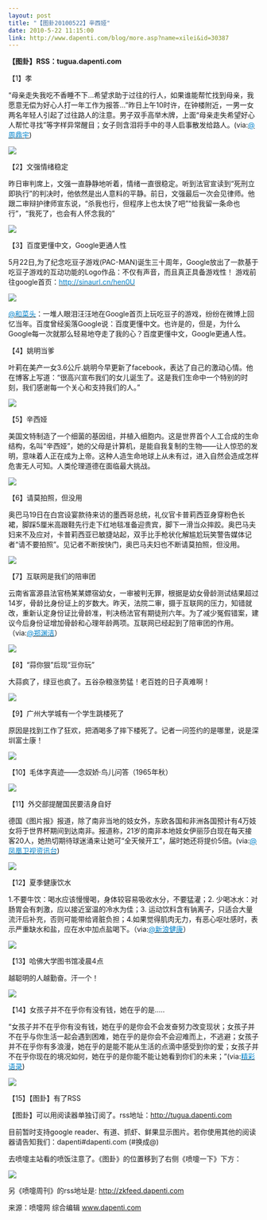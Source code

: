 ```yaml
---
layout: post
title: "【图卦20100522】辛西娅"
date: 2010-5-22 11:15:00
link: http://www.dapenti.com/blog/more.asp?name=xilei&id=30387
---
```


<div class="oblog_text" align="left">
<strong>【图卦】RSS：tugua.dapenti.com</strong><a><strong>　</strong></a> 
<p>【1】孝</p>
<p>“母亲走失我吃不香睡不下…希望求助于过往的行人，如果谁能帮忙找到母亲，我愿意无偿为好心人打一年工作为报答…”昨日上午10时许，在钟楼附近，一男一女两名年轻人引起了过往路人的注意。男子双手高举木牌，上面“母亲走失希望好心人帮忙寻找”等字样异常醒目；女子则含泪将手中的寻人启事散发给路人。(via:<a href="http://t.sina.com.cn/1652335290"><font color="#0082cb">@周鼎宇</font></a>)</p>
<p><img style="BORDER-BOTTOM-COLOR: #000000; BORDER-TOP-COLOR: #000000; BORDER-RIGHT-COLOR: #000000; BORDER-LEFT-COLOR: #000000" border="0" src="http://ptimg.org:88/dapenti/6005695ac2fb/ej2opmxn.jpg"></p>
<p>【2】文强情绪稳定</p>
<p>昨日审判席上，文强一直静静地听着，情绪一直很稳定。听到法官宣读到“死刑立即执行”的判决时，他依然是出人意料的平静。前日，文强最后一次会见律师。他跟二审辩护律师宣东说，“杀我也行，但程序上也太快了吧”“给我留一条命也行”，“我死了，也会有人怀念我的”</p>
<p><img style="BORDER-BOTTOM-COLOR: #000000; BORDER-TOP-COLOR: #000000; BORDER-RIGHT-COLOR: #000000; BORDER-LEFT-COLOR: #000000" border="0" src="http://ptimg.org:88/dapenti/9603095ac3fe/83vcyyuq.jpg"></p>
<p>【3】百度更懂中文，Google更通人性</p>
<p class="sms" mid="20110052210927827" type="1">5月22日,为了纪念吃豆子游戏(PAC-MAN)诞生三十周年，Google放出了一款基于吃豆子游戏的互动功能的Logo作品：不仅有声音，而且真正具备游戏性！ 游戏前往google首页：<a title="http://www.google.com.hk/webhp?sourceid=navclient&amp;hl=zh-CN&amp;ie=UTF-8" href="http://sinaurl.cn/hen0U" target="_blank" mt="url"><font color="#0082cb">http://sinaurl.cn/hen0U</font></a></p>
<p><img style="BORDER-BOTTOM-COLOR: #000000; BORDER-TOP-COLOR: #000000; BORDER-RIGHT-COLOR: #000000; BORDER-LEFT-COLOR: #000000" border="0" src="http://ptimg.org:88/dapenti/3120495aadce/qyg0q3j6.jpg"></p>
<p><a href="http://t.sina.com.cn/1642398891"><font color="#0082cb">@和菜头</font></a>：一堆人眼泪汪汪地在Google首页上玩吃豆子的游戏，纷纷在微博上回忆当年。百度曾经奚落Google说：百度更懂中文。也许是的，但是，为什么Google每一次就那么轻易地夺走了我的心？百度更懂中文，Google更通人性。</p>
<p>【4】姚明当爹</p>
<p>叶莉在美产一女3.6公斤.姚明今早更新了facebook，表达了自己的激动心情。他在博客上写道：“很高兴宣布我们的女儿诞生了。这是我们生命中一个特别的时刻，我们感谢每一个关心和支持我们的人。”</p>
<p><img style="BORDER-BOTTOM-COLOR: #000000; BORDER-TOP-COLOR: #000000; BORDER-RIGHT-COLOR: #000000; BORDER-LEFT-COLOR: #000000" border="0" src="http://ptimg.org:88/dapenti/6888295ac5a9/v9b7ho0y.jpg"></p>
<p>【5】辛西娅</p>
<p>美国文特制造了一个细菌的基因组，并植入细胞内。这是世界首个人工合成的生命结构，名叫“辛西娅”，她的父母是计算机，是能自我复制的生物——让人惊恐的发明，意味着人正在成为上帝。这种人造生命地球上从未有过，进入自然会造成怎样危害无人可知。人类伦理道德在面临最大挑战。</p>
<p><img style="BORDER-BOTTOM-COLOR: #000000; BORDER-TOP-COLOR: #000000; BORDER-RIGHT-COLOR: #000000; BORDER-LEFT-COLOR: #000000" border="0" src="http://ptimg.org:88/dapenti/7835095ac5f7/8bwm4vav.jpg"></p>
<p>【6】请莫拍照，但没用</p>
<p>奥巴马19日在白宫设宴款待来访的墨西哥总统，礼仪官卡普莉西亚身穿粉色长裙，脚踩5厘米高跟鞋先行走下红地毯准备迎贵宾，脚下一滑当众摔跤。奥巴马夫妇来不及应对，卡普莉西亚已敏捷站起，双手比手枪状化解尴尬玩笑警告媒体记者“请不要拍照”。见记者不断按快门，奥巴马夫妇也不断请莫拍照，但没用。</p>
<p><img style="BORDER-BOTTOM-COLOR: #000000; BORDER-TOP-COLOR: #000000; BORDER-RIGHT-COLOR: #000000; BORDER-LEFT-COLOR: #000000" border="0" src="http://ptimg.org:88/dapenti/1877695ac789/bku86ieq.jpg"></p>
<p>【7】互联网是我们的陪审团</p>
<p>云南省富源县法官杨某某嫖宿幼女，一审被判无罪，根据是幼女骨龄测试结果超过14岁，骨龄比身份证上的岁数大。昨天，法院二审，摄于互联网的压力，知错就改，重新认定身份证比骨龄准，判决杨法官有期徒刑六年。为了减少冤假错案，建议今后身份证增加骨龄和心理年龄两项。互联网已经起到了陪审团的作用。（via:<a href="http://t.sina.com.cn/1195031270"><font color="#0082cb">@郑渊洁</font></a>）</p>
<p><img style="BORDER-BOTTOM-COLOR: #000000; BORDER-TOP-COLOR: #000000; BORDER-RIGHT-COLOR: #000000; BORDER-LEFT-COLOR: #000000" border="0" src="http://ptimg.org:88/dapenti/2445095ac8d4/f0y3t6sf.jpg"></p>
<p>【8】“蒜你狠”后现“豆你玩” </p>
<p>大蒜疯了，绿豆也疯了。五谷杂粮涨势猛！老百姓的日子真难啊！ </p>
<p><img style="BORDER-BOTTOM-COLOR: #000000; BORDER-TOP-COLOR: #000000; BORDER-RIGHT-COLOR: #000000; BORDER-LEFT-COLOR: #000000" border="0" src="http://ptimg.org:88/dapenti/3752995ac979/ofjfj8cc.jpg"></p>
<p>【9】广州大学城有一个学生跳楼死了</p>
<p>原因是找到工作了狂欢，把酒喝多了摔下楼死了。记者一问签约的是哪里，说是深圳富士康！</p>
<p><img style="BORDER-BOTTOM-COLOR: #000000; BORDER-TOP-COLOR: #000000; BORDER-RIGHT-COLOR: #000000; BORDER-LEFT-COLOR: #000000" border="0" src="http://ptimg.org:88/dapenti/3526795aca79/qtpinsza.jpg"></p>
<p>【10】毛体字真迹——念奴娇·鸟儿问答（1965年秋）</p>
<p><img style="BORDER-BOTTOM-COLOR: #000000; BORDER-TOP-COLOR: #000000; BORDER-RIGHT-COLOR: #000000; BORDER-LEFT-COLOR: #000000" border="0" src="http://ptimg.org:88/dapenti/4072295acb28/twzprlbj.jpg"></p>
<p>【11】外交部提醒国民要洁身自好</p>
<p>德国《图片报》报道，除了南非当地的妓女外，东欧各国和非洲各国预计有4万妓女将于世界杯期间到达南非。报道称，21岁的南非本地妓女伊丽莎白现在每天接客20人，她热切期待球迷涌来让她可“全天候开工”，届时她还将提价5倍。(via:<a href="http://t.sina.com.cn/1271021593"><font color="#0082cb">@凤凰卫视资讯台</font></a>)</p>
<p><img style="BORDER-BOTTOM-COLOR: #000000; BORDER-TOP-COLOR: #000000; BORDER-RIGHT-COLOR: #000000; BORDER-LEFT-COLOR: #000000" border="0" src="http://ptimg.org:88/dapenti/8453295acb96/uv70yyjc.jpg"></p>
<p>【12】夏季健康饮水</p>
<p>1.不要牛饮：喝水应该慢慢喝，身体较容易吸收水分，不要猛灌；2. 少喝冰水：对肠胃会有刺激，应以接近室温的冷水为佳；3. 运动饮料含有钠离子，只适合大量流汗后补充，否则可能带给肾脏负担；4.如果觉得肌肉无力，有恶心呕吐感时，表示严重缺水和盐，应在水中加点盐喝下。（via:<a href="http://t.sina.com.cn/1268642527"><font color="#0082cb">@新浪健康</font></a>）</p>
<p><img style="BORDER-BOTTOM-COLOR: #000000; BORDER-TOP-COLOR: #000000; BORDER-RIGHT-COLOR: #000000; BORDER-LEFT-COLOR: #000000" border="0" src="http://ptimg.org:88/dapenti/9410195acc17/c79xbqi7.jpg"></p>
<p>【13】哈佛大学图书馆凌晨4点</p>
<p>越聪明的人越勤奋。汗一个！</p>
<p><img style="BORDER-BOTTOM-COLOR: #000000; BORDER-TOP-COLOR: #000000; BORDER-RIGHT-COLOR: #000000; BORDER-LEFT-COLOR: #000000" border="0" src="http://ptimg.org:88/dapenti/0329895accd5/9bcxkc4m.jpg"></p>
<p>【14】女孩子并不在乎你有没有钱，她在乎的是.....</p>
<p>“女孩子并不在乎你有没有钱，她在乎的是你会不会发奋努力改变现状；女孩子并不在乎与你生活一起会遇到困难，她在乎的是你会不会迎难而上，不逃避；女孩子并不在乎你有多浪漫，她在乎的是能不能从生活的点滴中感受到你的爱；女孩子并不在乎你现在的境况如何，她在乎的是你能不能让她看到你们的未来；”(via:<a title="精彩语录" href="http://t.sina.com.cn/jingcaiyulu" uid="1644572034"><font color="#0082cb">精彩语录</font></a>)</p>
<p><img style="BORDER-BOTTOM-COLOR: #000000; BORDER-TOP-COLOR: #000000; BORDER-RIGHT-COLOR: #000000; BORDER-LEFT-COLOR: #000000" border="0" src="http://ptimg.org:88/dapenti/4302595ad56b/pdwzosx9.jpg"></p>
<p>【15】【图卦】有了RSS</p>
<p>【图卦】可以用阅读器单独订阅了。rss地址：<a href="http://tugua.dapenti.com/">http://tugua.dapenti.com</a></p>
<p>目前暂时支持google reader、有道、抓虾、鲜果显示图片。若你使用其他的阅读器请告知我们：dapenti#dapenti.com (#换成@)</p>
<p>去喷嚏主站看的喷饭注意了。《图卦》的位置移到了右侧《喷嚏一下》下方：</p>
<p><img style="BORDER-BOTTOM-COLOR: #000000; BORDER-TOP-COLOR: #000000; BORDER-RIGHT-COLOR: #000000; BORDER-LEFT-COLOR: #000000" border="0" src="http://ptimg.org:88/dapenti/0798995ad787/sfpiim2x.jpg"></p>
<p>另《喷嚏周刊》的rss地址是: <a href="http://zkfeed.dapenti.com/">http://zkfeed.dapenti.com</a></p>
<p>来源：喷嚏网 综合编辑 <a href="http://www.dapenti.com/">www.dapenti.com</a></p>
</div>